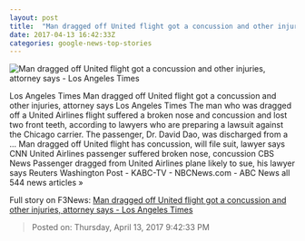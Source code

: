 ```yaml
---
layout: post
title:  "Man dragged off United flight got a concussion and other injuries, attorney says - Los Angeles Times"
date: 2017-04-13 16:42:33Z
categories: google-news-top-stories
---
```


![Man dragged off United flight got a concussion and other injuries, attorney says - Los Angeles Times](http://www.trbimg.com/img-58efaed7/turbine/la-fi-live-stream-david-dao-presser-20170413)

Los Angeles Times Man dragged off United flight got a concussion and other injuries, attorney says Los Angeles Times The man who was dragged off a United Airlines flight suffered a broken nose and concussion and lost two front teeth, according to lawyers who are preparing a lawsuit against the Chicago carrier. The passenger, Dr. David Dao, was discharged from a ... Man dragged off United flight has concussion, will file suit, lawyer says CNN United Airlines passenger suffered broken nose, concussion CBS News Passenger dragged from United Airlines plane likely to sue, his lawyer says Reuters Washington Post - KABC-TV - NBCNews.com - ABC News all 544 news articles »


Full story on F3News: [Man dragged off United flight got a concussion and other injuries, attorney says - Los Angeles Times](http://www.f3nws.com/n/cYK3hD)

> Posted on: Thursday, April 13, 2017 9:42:33 PM
